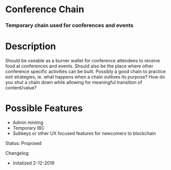 # Conference Chain
### Temporary chain used for conferences and events

# Description
Should be useable as a burner wallet for conference attendees to receive food at conferences and events. Should also be the place where other conference specific activities can be built. Possibly a good chain to practice exit strategies, ie. what happens when a chain outlives its purpose? How do you shut a chain down while allowing for meaningful transition of content/value?

# Possible Features
 * Admin minting
 * Temporary IBC
 * Subkeys or other UX focused features for newcomers to blockchain
 
 Status: Proposed
 
 Changelog:
 - Initalized 2-12-2019
